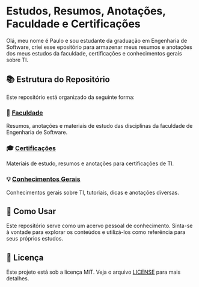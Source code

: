 # Estudos, Resumos, Anotações, Faculdade e Certificações

Olá, meu nome é Paulo e sou estudante da graduação em Engenharia de Software, criei esse epositório para armazenar meus resumos e anotações dos meus estudos da faculdade, certificações e conhecimentos gerais sobre TI.

## 📚 Estrutura do Repositório

Este repositório está organizado da seguinte forma:

### 📖 [Faculdade](./Faculdade)
Resumos, anotações e materiais de estudo das disciplinas da faculdade de Engenharia de Software.

### 🎓 [Certificações](./Certificacoes)
Materiais de estudo, resumos e anotações para certificações de TI.

### 💡 [Conhecimentos Gerais](./Conhecimentos-Gerais)
Conhecimentos gerais sobre TI, tutoriais, dicas e anotações diversas.

## 🚀 Como Usar

Este repositório serve como um acervo pessoal de conhecimento. Sinta-se à vontade para explorar os conteúdos e utilizá-los como referência para seus próprios estudos.

## 📝 Licença

Este projeto está sob a licença MIT. Veja o arquivo [LICENSE](LICENSE) para mais detalhes.
